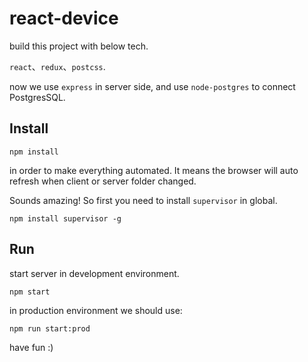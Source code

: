 # react-device

build this project with below tech.

`react`、`redux`、`postcss`.

now we use `express` in server side, and use `node-postgres` to connect PostgresSQL.

## Install

```
npm install
```

in order to make everything automated. It means the browser will auto refresh when client or server folder changed.

Sounds amazing! So first you need to install `supervisor` in global.

```
npm install supervisor -g
```

## Run

start server in development environment. 

```
npm start
```

in production environment we should use:

```
npm run start:prod
```

have fun :)
